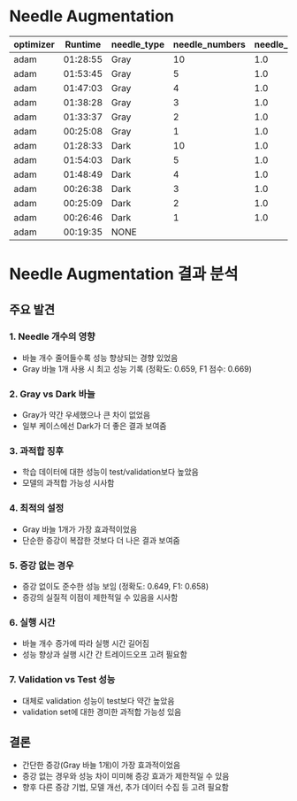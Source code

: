 # Needle Augmentation

| optimizer | Runtime | needle_type | needle_numbers | needle_prob | final_test_accuracy | final_test_f1_score | final_train_accuracy | final_train_f1_score | train_accuracy | train_f1 | val_accuracy | val_f1 | val_loss | train_loss |
|-----------|---------|-------------|----------------|-------------|---------------------|---------------------|----------------------|----------------------|----------------|----------|--------------|--------|----------|------------|
| adam | 01:28:55 | Gray | 10 | 1.0 | 0.501 | 0.469 | 0.540 | 0.509 | 0.604 | 0.376 | 0.558 | 0.399 | 1.640 | 1.545 |
| adam | 01:53:45 | Gray | 5 | 1.0 | 0.566 | 0.545 | 0.557 | 0.525 | 0.668 | 0.422 | 0.603 | 0.467 | 1.579 | 1.487 |
| adam | 01:47:03 | Gray | 4 | 1.0 | 0.630 | 0.635 | 0.651 | 0.637 | 0.704 | 0.453 | 0.683 | 0.534 | 1.441 | 1.401 |
| adam | 01:38:28 | Gray | 3 | 1.0 | 0.553 | 0.539 | 0.614 | 0.588 | 0.647 | 0.416 | 0.622 | 0.465 | 1.508 | 1.485 |
| adam | 01:33:37 | Gray | 2 | 1.0 | 0.643 | 0.652 | 0.665 | 0.658 | 0.745 | 0.481 | 0.708 | 0.554 | 1.426 | 1.336 |
| adam | 00:25:08 | Gray | 1 | 1.0 | 0.659 | 0.669 | 0.681 | 0.677 | 0.760 | 0.493 | 0.692 | 0.569 | 1.403 | 1.319 |
| adam | 01:28:33 | Dark | 10 | 1.0 | 0.521 | 0.488 | 0.538 | 0.522 | 0.649 | 0.411 | 0.561 | 0.421 | 1.649 | 1.488 |
| adam | 01:54:03 | Dark | 5 | 1.0 | 0.626 | 0.630 | 0.661 | 0.656 | 0.758 | 0.487 | 0.664 | 0.507 | 1.450 | 1.329 |
| adam | 01:48:49 | Dark | 4 | 1.0 | 0.559 | 0.553 | 0.565 | 0.550 | 0.626 | 0.392 | 0.569 | 0.429 | 1.558 | 1.515 |
| adam | 00:26:38 | Dark | 3 | 1.0 | 0.612 | 0.618 | 0.631 | 0.619 | 0.715 | 0.459 | 0.653 | 0.517 | 1.475 | 1.394 |
| adam | 00:25:09 | Dark | 2 | 1.0 | 0.630 | 0.635 | 0.651 | 0.647 | 0.715 | 0.461 | 0.661 | 0.532 | 1.471 | 1.389 |
| adam | 00:26:46 | Dark | 1 | 1.0 | 0.656 | 0.665 | 0.660 | 0.657 | 0.808 | 0.518 | 0.694 | 0.554 | 1.418 | 1.246 |
| adam | 00:19:35 | NONE | 　 | 　 | 0.649 | 0.658 | 0.682 | 0.677 | 0.790 | 0.510 | 0.717 | 0.572 | 1.380 | 1.277 |


# Needle Augmentation 결과 분석

## 주요 발견

### 1. Needle 개수의 영향
- 바늘 개수 줄어들수록 성능 향상되는 경향 있었음
- Gray 바늘 1개 사용 시 최고 성능 기록 (정확도: 0.659, F1 점수: 0.669)

### 2. Gray vs Dark 바늘
- Gray가 약간 우세했으나 큰 차이 없었음
- 일부 케이스에선 Dark가 더 좋은 결과 보여줌

### 3. 과적합 징후
- 학습 데이터에 대한 성능이 test/validation보다 높았음
- 모델의 과적합 가능성 시사함

### 4. 최적의 설정
- Gray 바늘 1개가 가장 효과적이었음
- 단순한 증강이 복잡한 것보다 더 나은 결과 보여줌

### 5. 증강 없는 경우
- 증강 없이도 준수한 성능 보임 (정확도: 0.649, F1: 0.658)
- 증강의 실질적 이점이 제한적일 수 있음을 시사함

### 6. 실행 시간
- 바늘 개수 증가에 따라 실행 시간 길어짐
- 성능 향상과 실행 시간 간 트레이드오프 고려 필요함

### 7. Validation vs Test 성능
- 대체로 validation 성능이 test보다 약간 높았음
- validation set에 대한 경미한 과적합 가능성 있음

## 결론
- 간단한 증강(Gray 바늘 1개)이 가장 효과적이었음
- 증강 없는 경우와 성능 차이 미미해 증강 효과가 제한적일 수 있음
- 향후 다른 증강 기법, 모델 개선, 추가 데이터 수집 등 고려 필요함

